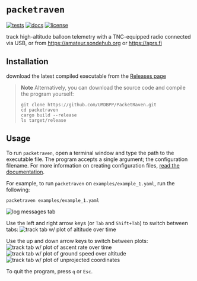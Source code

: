 # `packetraven`

[![tests](https://github.com/UMDBPP/PacketRaven/workflows/tests/badge.svg)](https://github.com/UMDBPP/PacketRaven/actions?query=workflow%3Atests)
[![docs](https://readthedocs.org/projects/packetraven/badge/?version=latest)](https://packetraven.readthedocs.io/en/latest/?badge=latest)
[![license](https://img.shields.io/github/license/umdbpp/packetraven)](https://opensource.org/licenses/MIT)

track high-altitude balloon telemetry with a TNC-equipped radio connected via USB, or from https://amateur.sondehub.org or https://aprs.fi

## Installation

download the latest compiled executable from the [Releases page](https://github.com/UMDBPP/PacketRaven/releases)

> **Note**
> Alternatively, you can download the source code and compile the program yourself:
> ```shell
> git clone https://github.com/UMDBPP/PacketRaven.git
> cd packetraven
> cargo build --release
> ls target/release
> ```

## Usage

To run ``packetraven``, open a terminal window and type the path to the executable file. 
The program accepts a single argument; the configuration filename.
For more information on creating configuration files, [read the documentation](https://packetraven.readthedocs.io).

For example, to run ``packetraven`` on ``examples/example_1.yaml``, run the following:
   
```shell
packetraven examples/example_1.yaml
```

![log messages tab](/docs/images/example1_log.png)

Use the left and right arrow keys (or `Tab` and `Shift+Tab`) to switch between tabs:
![track tab w/ plot of altitude over time](/docs/images/example1_altitude.png)

Use the up and down arrow keys to switch between plots:
![track tab w/ plot of ascent rate over time](/docs/images/example1_ascent_rate.png)
![track tab w/ plot of ground speed over altitude](/docs/images/example1_ground_speed.png)
![track tab w/ plot of unprojected coordinates](/docs/images/example1_coordinates.png)

To quit the program, press `q` or `Esc`.